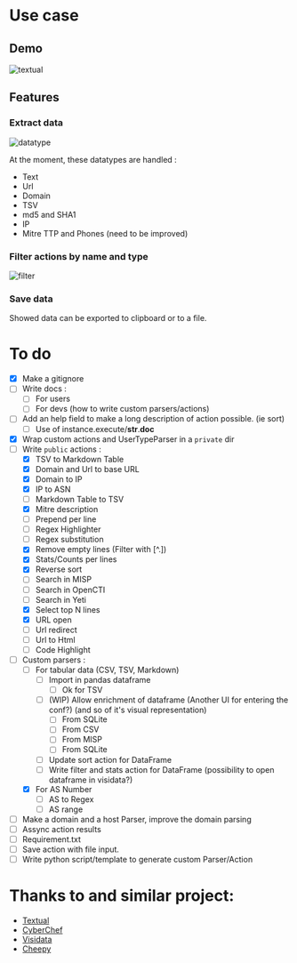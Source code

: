 # Use case

## Demo

![textual](https://user-images.githubusercontent.com/22347055/209771427-53017604-acfe-4543-9eb3-dad905229ce1.gif)

## Features

### Extract data

![datatype](https://user-images.githubusercontent.com/22347055/209772810-81ba33a0-aba8-40d7-9487-1790bed7a984.gif)

At the moment, these datatypes are handled :
- Text
- Url
- Domain
- TSV
- md5 and SHA1
- IP
- Mitre TTP and Phones (need to be improved)

### Filter actions by name and type
![filter](https://user-images.githubusercontent.com/22347055/209774170-2f22c165-07a4-4134-a7e5-4ba044290b82.gif)

### Save data

Showed data can be exported to clipboard or to a file.

# To do

- [x] Make a gitignore
- [ ] Write docs :
	- [ ] For users
	- [ ] For devs (how to write custom parsers/actions)
- [ ] Add an help field to make a long description of action possible. (ie sort) 
	- [ ] Use of  instance.execute/__str__.__doc__
- [x] Wrap custom actions and UserTypeParser in a `private` dir
- [ ] Write `public` actions :
	- [x] TSV to Markdown Table
	- [x] Domain and Url to base URL
	- [x] Domain to IP
	- [x] IP to ASN
	- [ ] Markdown Table to TSV
	- [x] Mitre description
	- [ ] Prepend per line
	- [ ] Regex Highlighter
	- [ ] Regex substitution
	- [x] Remove empty lines (Filter with [^.])
	- [x] Stats/Counts per lines
	- [x] Reverse sort 
	- [ ] Search in MISP
	- [ ] Search in OpenCTI
	- [ ] Search in Yeti
	- [x] Select top N lines
	- [x] URL open
	- [ ] Url redirect
	- [ ] Url to Html
	- [ ] Code Highlight
- [ ] Custom parsers :
	- [ ] For tabular data (CSV, TSV, Markdown)
		- [ ] Import in pandas dataframe
			-[ ] Ok for TSV
		- [ ] (WIP) Allow enrichment of dataframe (Another UI for entering the conf?) (and so of it's visual representation)
			- [ ] From SQLite
			- [ ] From CSV
			- [ ] From MISP
			- [ ] From SQLite
		- [ ] Update sort action for DataFrame
		- [ ] Write filter and stats action for DataFrame (possibility to open dataframe in visidata?)
	- [x] For AS Number
		- [ ] AS to Regex
		- [ ] AS range
- [ ] Make a domain and a host Parser, improve the domain parsing
- [ ] Assync action results
- [ ] Requirement.txt
- [ ] Save action with file input.
- [ ] Write python script/template to generate custom Parser/Action

# Thanks to and similar project:

- [Textual](https://textual.textualize.io/)
- [CyberChef](https://gchq.github.io/CyberChef/)
- [Visidata](https://www.visidata.org/)
- [Cheepy](https://github.com/securisec/chepy)
